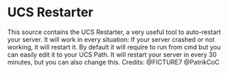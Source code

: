 # UCS Restarter
This source contains the UCS Restarter, a very useful tool to auto-restart your server. 
It will work in every situation: If your server crashed or not working, it will restart it. 
By default it will require to run from cmd but you can easily edit it to your UCS Path.
It will restart your server in every 30 minutes, but you can also change this.
Credits: @FICTURE7 @PatrikCoC
